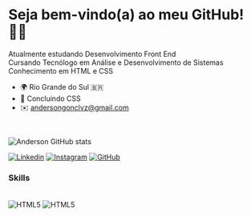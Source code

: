# Seja bem-vindo(a) ao meu GitHub! 👋🏼

Atualmente estudando Desenvolvimento Front End<br>
Cursando Tecnólogo em Análise e Desenvolvimento de Sistemas<br>
Conhecimento em HTML e CSS

- 🌍 Rio Grande do Sul 🇧🇷
- 🧠 Concluindo CSS
- ✉️ andersongonclvz@gmail.com
<br>

![Anderson GitHub stats](https://github-readme-stats.vercel.app/api?username=andersongonclvz&show_icons=true&theme=nord)

[![Linkedin](https://img.shields.io/badge/LinkedIn-0077B5?style=for-the-badge&logo=linkedin&logoColor=white)](https://www.linkedin.com/in/andersongonclvz/)
[![Instagram](https://img.shields.io/badge/Instagram-E4405F?style=for-the-badge&logo=instagram&logoColor=white)](https://www.instagram.com/andersongonclvz/)
[![GitHub](https://img.shields.io/badge/GitHub-100000?style=for-the-badge&logo=github&logoColor=white)](https://github.com/andersongonclvz)

### Skills

<div style="display: inline_block"><br>
    <img align="center" alt="HTML5" src="https://img.shields.io/badge/HTML5-E34F26?style=for-the-badge&logo=html5&logoColor=white">
    <img align="center" alt="HTML5" src="https://img.shields.io/badge/CSS3-1572B6?style=for-the-badge&logo=css3&logoColor=white">
</div>

